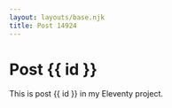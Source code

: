 ```yaml
---
layout: layouts/base.njk
title: Post 14924
---
```


# Post {{ id }}

This is post {{ id }} in my Eleventy project.
